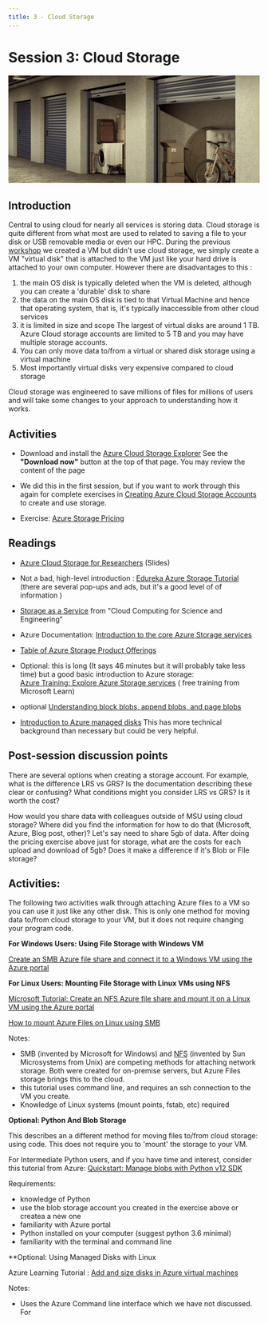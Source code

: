```yaml
---
title: 3 - Cloud Storage
---
```


# Session 3: Cloud Storage

![storage_units](../img/storage_units.jpg)

## Introduction

Central to using cloud for nearly all services is storing data.   Cloud storage is quite different from what most are used to related to saving a file to your disk or USB removable media or even our HPC.   During the previous [workshop](./02_how_to_cloud.md) we created a VM but didn't use cloud storage, we simply create a VM "virtual disk" that is attached to the VM just like your hard drive is attached to your own computer.   However there are disadvantages to this : 
  1. the main OS disk is typically deleted when the VM is deleted, although you can create a 'durable' disk to share
  1. the data on the main OS disk is tied to that Virtual Machine and hence that operating system, that is, it's typically inaccessible from other cloud services 
  1. it is limited in size and scope  The largest of virtual disks are around 1 TB.  Azure Cloud storage accounts are limited to 5 TB and you may have multiple storage accounts.   
  1. You can only move data to/from a virtual or shared disk storage using a virtual machine
  1. Most importantly virtual disks very expensive compared to cloud storage 
  
Cloud storage was engineered to save millions of files for millions of users and will take some changes to your approach to understanding how it works. 

## Activities

- Download and install the [Azure Cloud Storage Explorer](https://azure.microsoft.com/en-us/features/storage-explorer/)  See the **"Download now"** button at the top of that page.  You may review the content of the page

- We did this in the first session, but if you want to work through this again for complete exercises in [Creating Azure Cloud Storage Accounts](../exercises/exercise_create_storage_account.md) to create and use storage.  


- Exercise: [Azure Storage Pricing](../exercises/storage_pricing_exercise.md) 

<!-- https://learn.microsoft.com/en-us/azure/storage/files/storage-files-quick-create-use-windows?source=recommendations -->

## Readings


- [Azure Cloud Storage for Researchers](../topics/azure_cloud_storage_for_researchers.html) (Slides)

- Not a bad, high-level introduction : [Edureka Azure Storage Tutorial](https://www.edureka.co/blog/azure-storage-tutorial/)  (there are several pop-ups and ads, but it's a good level of of information )
- [Storage as a Service](https://s3.us-east-2.amazonaws.com/a-book/storage.html) from "Cloud Computing for Science and Engineering"  
- Azure Documentation: [Introduction to the core Azure Storage services
](https://docs.microsoft.com/en-us/azure/storage/common/storage-introduction)  
- [Table of Azure Storage Product Offerings](https://azure.microsoft.com/en-us/product-categories/storage/)
- Optional: this is long (It says 46 minutes but it will probably take less time) but a good basic introduction to Azure storage: <br>
    [Azure Training: Explore Azure Storage services](https://learn.microsoft.com/en-us/training/modules/describe-azure-storage-services/) ( free training from Microsoft Learn)
- optional [Understanding block blobs, append blobs, and page blobs](https://docs.microsoft.com/en-us/rest/api/storageservices/understanding-block-blobs--append-blobs--and-page-blobs)

- [Introduction to Azure managed disks](https://learn.microsoft.com/en-us/azure/virtual-machines/managed-disks-overview)  This has more technical background than necessary but could be very helpful.  


## Post-session discussion points

There are several options when creating a storage account.   For example, what is the difference LRS vs GRS?  Is the documentation describing these clear or confusing?   What conditions might you consider LRS vs GRS?  Is it worth the cost?

How would you share data with colleagues outside of MSU using cloud storage?    Where did you find the information for how to do that (Microsoft, Azure, Blog post, other)?   Let's say need to share 5gb of data.  After doing the pricing exercise above just for storage, what are the costs for each upload and download of 5gb?  Does it make a difference if it's Blob or File storage?


## Activities: 

The following two activities walk through attaching Azure files to a VM so you can use it just like any other disk.   This is only one method for moving data to/from cloud storage to your VM, but it does not require changing your program code. 

**For Windows Users: Using File Storage with Windows VM** 

[Create an SMB Azure file share and connect it to a Windows VM using the Azure portal](../exercises/exercise_windows_filestorage.md)

**For Linux Users: Mounting File Storage with Linux VMs using NFS**

[Microsoft Tutorial: Create an NFS Azure file share and mount it on a Linux VM using the Azure portal](https://learn.microsoft.com/en-us/azure/storage/files/storage-files-quick-create-use-linux)

[How to mount Azure Files on Linux using SMB](https://docs.microsoft.com/en-us/azure/storage/files/storage-how-to-use-files-linux?tabs=smb311) 

Notes: 
- SMB (invented by Microsoft for Windows) and [NFS](https://learn.microsoft.com/en-us/windows-server/storage/nfs/nfs-overview) (invented by Sun Microsystems from Unix) are competing methods for attaching network storage.   Both were created for on-premise servers, but Azure Files storage brings this to the cloud.  
- this tutorial uses command line, and requires an ssh connection to the VM you create.  
- Knowledge of Linux systems (mount points, fstab, etc) required 


**Optional: Python And Blob Storage**

This describes an a different method for moving files to/from cloud storage: using code.   This does not require you to 'mount' the storage to your VM. 

For Intermediate Python users, and if you have time and interest, consider this tutorial from Azure: [Quickstart: Manage blobs with Python v12 SDK](https://docs.microsoft.com/en-us/azure/storage/blobs/storage-quickstart-blobs-python)

Requirements:

- knowledge of Python 
- use the blob storage account you created in the exercise above or createa a new one
- familiarity with Azure portal 
- Python installed on your computer (suggest python 3.6 minimal)
- familiarity with the terminal and command line


**Optional: Using Managed Disks with Linux

Azure Learning Tutorial : [Add and size disks in Azure virtual machines](https://docs.microsoft.com/en-us/learn/modules/add-and-size-disks-in-azure-virtual-machines/)

Notes: 
- Uses the Azure Command line interface which we have not discussed.  For 


